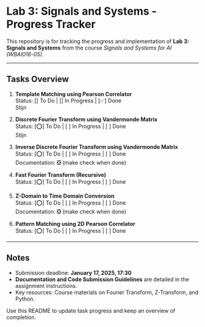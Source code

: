 
# Lab 3: Signals and Systems - Progress Tracker

This repository is for tracking the progress and implementation of **Lab 3: Signals and Systems** from the course *Signals and Systems for AI (WBAI016-05)*.

---

## Tasks Overview
1. **Template Matching using Pearson Correlator**<br />
   Status: [] To Do | [] In Progress | [✅] Done<br />
   Stijn

3. **Discrete Fourier Transform using Vandermonde Matrix** <br />
   Status: [⭕] To Do | [ ] In Progress | [ ] Done<br />
   Stijn

4. **Inverse Discrete Fourier Transform using Vandermonde Matrix**<br />
   Status: [⭕] To Do | [ ] In Progress | [ ] Done<br />
   Documentation:  ❎ (make check when done)

5. **Fast Fourier Transform (Recursive)**<br />
   Status: [⭕] To Do | [ ] In Progress | [ ] Done<br />

6. **Z-Domain to Time Domain Conversion**<br />
   Status: [⭕] To Do | [ ] In Progress | [ ] Done<br />
   Documentation: ❎ (make check when done)

7. **Pattern Matching using 2D Pearson Correlator**<br /> 
   Status: [⭕] To Do | [ ] In Progress | [ ] Done<br />

---

## Notes
- Submission deadline: **January 17, 2025, 17:30**  
- **Documentation and Code Submission Guidelines** are detailed in the assignment instructions.  
- Key resources: Course materials on Fourier Transform, Z-Transform, and Python.  

Use this README to update task progress and keep an overview of completion.
